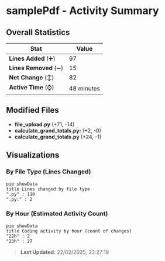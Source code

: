 # samplePdf - Activity Summary 

## Overall Statistics

| Stat                   | Value                                                             |
| ---------------------- | ----------------------------------------------------------------- |
| **Lines Added** (➕)   | 97                                          |
| **Lines Removed** (➖) | 15                                        |
| **Net Change** (↕)    | 82                |
| **Active Time** (⌚)   | 48 minutes |


## Modified Files
- **file_upload.py** (+71, -14)
- **calculate_grand_totals.py:** (+2, -0)
- **calculate_grand_totals.py** (+24, -1)

## Visualizations

### By File Type (Lines Changed)

```mermaid
pie showData
title Lines changed by file type
".py" : 110
".py:" : 2
```

### By Hour (Estimated Activity Count)

```mermaid
pie showData
title Coding activity by hour (count of changes)
"22h" : 2
"23h" : 27
```


> **Last Updated:** 22/02/2025, 23:27:19